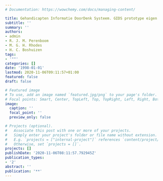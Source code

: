 ```yaml
---
# Documentation: https://wowchemy.com/docs/managing-content/

title: Gehandicapten Informatie DoorDenk Systeem. GIDS prototype eigen betalingen
subtitle: ''
summary: ''
authors:
- admin
- R. J. M. Perenboom
- M. G. H. Rhodes
- H. C. Boshuizen
tags:
- '""'
categories: []
date: '1998-01-01'
lastmod: 2020-11-06T09:11:57+01:00
featured: false
draft: false

# Featured image
# To use, add an image named `featured.jpg/png` to your page's folder.
# Focal points: Smart, Center, TopLeft, Top, TopRight, Left, Right, BottomLeft, Bottom, BottomRight.
image:
  caption: ''
  focal_point: ''
  preview_only: false

# Projects (optional).
#   Associate this post with one or more of your projects.
#   Simply enter your project's folder or file name without extension.
#   E.g. `projects = ["internal-project"]` references `content/project/deep-learning/index.md`.
#   Otherwise, set `projects = []`.
projects: []
publishDate: '2020-11-06T08:11:57.792945Z'
publication_types:
- '2'
abstract: ''
publication: '**'
---
```

